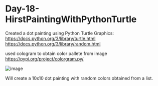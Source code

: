 # Day-18-HirstPaintingWithPythonTurtle

Created a dot painting using Python Turtle Graphics:
https://docs.python.org/3/library/turtle.html
https://docs.python.org/3/library/random.html

used cologram to obtain color pallete from image https://pypi.org/project/colorgram.py/

![image](https://user-images.githubusercontent.com/129149694/235828388-4bd5f831-895f-474b-a1d9-43c3ad32a33a.png)

Will create a 10x10 dot painting with random colors obtained from a list. 

